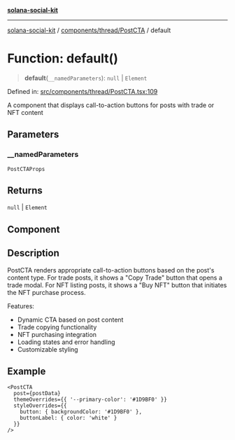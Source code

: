 [**solana-social-kit**](../../../../README.md)

***

[solana-social-kit](../../../../README.md) / [components/thread/PostCTA](../README.md) / default

# Function: default()

> **default**(`__namedParameters`): `null` \| `Element`

Defined in: [src/components/thread/PostCTA.tsx:109](https://github.com/SendArcade/solana-social-starter/blob/03568260ca96ed63f77049843c721de1cb011893/src/components/thread/PostCTA.tsx#L109)

A component that displays call-to-action buttons for posts with trade or NFT content

## Parameters

### \_\_namedParameters

`PostCTAProps`

## Returns

`null` \| `Element`

## Component

## Description

PostCTA renders appropriate call-to-action buttons based on the post's content type.
For trade posts, it shows a "Copy Trade" button that opens a trade modal. For NFT
listing posts, it shows a "Buy NFT" button that initiates the NFT purchase process.

Features:
- Dynamic CTA based on post content
- Trade copying functionality
- NFT purchasing integration
- Loading states and error handling
- Customizable styling

## Example

```tsx
<PostCTA
  post={postData}
  themeOverrides={{ '--primary-color': '#1D9BF0' }}
  styleOverrides={{
    button: { backgroundColor: '#1D9BF0' },
    buttonLabel: { color: 'white' }
  }}
/>
```
